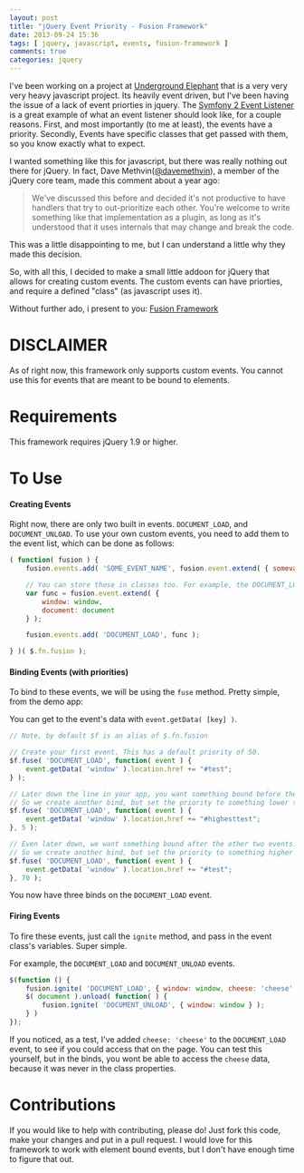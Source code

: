 ```yaml
---
layout: post
title: "jQuery Event Priority - Fusion Framework"
date: 2013-09-24 15:36
tags: [ jquery, javascript, events, fusion-framework ]
comments: true
categories: jquery
---
```


I've been working on a project at [Underground Elephant][1] that is a very very very heavy javascript project. Its heavily event driven, but I've been having the issue of a lack of event priorties in jquery. The [Symfony 2 Event Listener][2] is a great example of what an event listener should look like, for a couple reasons. First, and most importantly (to me at least), the events have a priority. Secondly, Events have specific classes that get passed with them, so you know exactly what to expect.

I wanted something like this for javascript, but there was really nothing out there for jQuery. In fact, Dave Methvin([@davemethvin][4]), a member of the jQuery core team, made this comment about a year ago:


> We've discussed this before and decided it's not productive to have handlers that try to out-prioritize each other.
> You're welcome to write something like that implementation as a plugin, as long as it's understood that it uses internals that may change and break the code.

This was a little disappointing to me, but I can understand a little why they made this decision.

So, with all this, I decided to make a small little addoon for jQuery that allows for creating custom events. The custom events can have priorties, and require a defined "class" (as javascript uses it).

Without further ado, i present to you: [Fusion Framework][5]

DISCLAIMER
==========

As of right now, this framework only supports custom events.
You cannot use this for events that are meant to be bound to elements.


Requirements
============

This framework requires jQuery 1.9 or higher.

To Use
======


#### Creating Events

Right now, there are only two built in events. `DOCUMENT_LOAD`, and `DOCUMENT_UNLOAD`.
To use your own custom events, you need to add them to the event list, which can be done as follows:

```js
( function( fusion ) {
    fusion.events.add( 'SOME_EVENT_NAME', fusion.event.extend( { somevar: null } ) );

    // You can store those in classes too. For example, the DOCUMENT_LOAD stuff
    var func = fusion.event.extend( {
		window: window,
		document: document
    } );

    fusion.events.add( 'DOCUMENT_LOAD', func );

} )( $.fn.fusion );
```


#### Binding Events (with priorities)

To bind to these events, we will be using the `fuse` method. Pretty simple, from the demo app:

You can get to the event's data with `event.getData( [key] )`.

```js
// Note, by default $f is an alias of $.fn.fusion

// Create your first event. This has a default priority of 50.
$f.fuse( 'DOCUMENT_LOAD', function( event ) {
    event.getData( 'window' ).location.href += "#test";
} );

// Later down the line in your app, you want something bound before the above.
// So we create another bind, but set the priority to something lower than 50 (5 here).
$f.fuse( 'DOCUMENT_LOAD', function( event ) {
    event.getData( 'window' ).location.href += "#highesttest";
}, 5 );

// Even later down, we want something bound after the other two events.
// So we create another bind, but set the priority to something higher than 50 (70 here).
$f.fuse( 'DOCUMENT_LOAD', function( event ) {
    event.getData( 'window' ).location.href += "#test";
}, 70 );
```

You now have three binds on the `DOCUMENT_LOAD` event.



#### Firing Events

To fire these events, just call the `ignite` method, and pass in the event class's variables. Super simple.

For example, the `DOCUMENT_LOAD` and `DOCUMENT_UNLOAD` events.

```js
$(function () {
    fusion.ignite( 'DOCUMENT_LOAD', { window: window, cheese: 'cheese' } );
    $( document ).unload( function( ) {
        fusion.ignite( 'DOCUMENT_UNLOAD', { window: window } );
    } )
});
```

If you noticed, as a test, I've added `cheese: 'cheese'` to the `DOCUMENT_LOAD` event, to see if you could access that on the page.
You can test this yourself, but in the binds, you wont be able to access the `cheese` data, because it was never in the class properties.


Contributions
=============

If you would like to help with contributing, please do! Just fork this code, make your changes and put in a pull request.
I would love for this framework to work with element bound events, but I don't have enough time to figure that out.


[1]: http://www.undergroundelephant.com/
[2]: http://symfony.com/doc/current/components/event_dispatcher/introduction.html
[4]: https://twitter.com/davemethvin
[5]: https://github.com/fusion-events/fusion-framework
